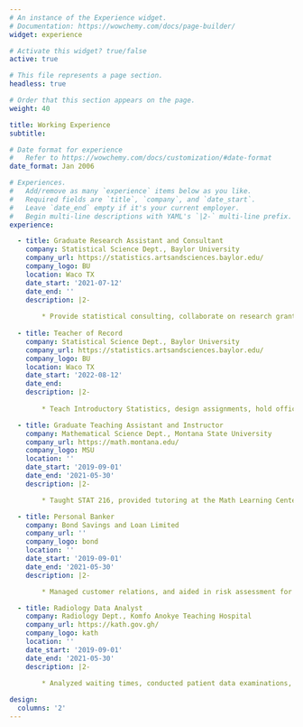 ```yaml
---
# An instance of the Experience widget.
# Documentation: https://wowchemy.com/docs/page-builder/
widget: experience

# Activate this widget? true/false
active: true

# This file represents a page section.
headless: true

# Order that this section appears on the page.
weight: 40

title: Working Experience
subtitle:

# Date format for experience
#   Refer to https://wowchemy.com/docs/customization/#date-format
date_format: Jan 2006

# Experiences.
#   Add/remove as many `experience` items below as you like.
#   Required fields are `title`, `company`, and `date_start`.
#   Leave `date_end` empty if it's your current employer.
#   Begin multi-line descriptions with YAML's `|2-` multi-line prefix.
experience:

  - title: Graduate Research Assistant and Consultant
    company: Statistical Science Dept., Baylor University
    company_url: https://statistics.artsandsciences.baylor.edu/
    company_logo: BU
    location: Waco TX
    date_start: '2021-07-12'
    date_end: ''
    description: |2-
    
        * Provide statistical consulting, collaborate on research grants, analyze data for corporate organizations, and assist with research reports.
    
  - title: Teacher of Record
    company: Statistical Science Dept., Baylor University
    company_url: https://statistics.artsandsciences.baylor.edu/
    company_logo: BU
    location: Waco TX
    date_start: '2022-08-12'
    date_end: 
    description: |2-
    
        * Teach Introductory Statistics, design assignments, hold office hours, and develop learning resources to foster student engagement and success.

  - title: Graduate Teaching Assistant and Instructor
    company: Mathematical Science Dept., Montana State University
    company_url: https://math.montana.edu/
    company_logo: MSU
    location: ''
    date_start: '2019-09-01'
    date_end: '2021-05-30'
    description: |2-

        * Taught STAT 216, provided tutoring at the Math Learning Center, and assisted with data analyses in research and consulting projects.

  - title: Personal Banker
    company: Bond Savings and Loan Limited
    company_url: ''
    company_logo: bond
    location: ''
    date_start: '2019-09-01'
    date_end: '2021-05-30'
    description: |2-

        * Managed customer relations, and aided in risk assessment for loan disbursement by evaluating creditworthiness and adhering to financial regulations 

  - title: Radiology Data Analyst
    company: Radiology Dept., Komfo Anokye Teaching Hospital
    company_url: https://kath.gov.gh/
    company_logo: kath
    location: ''
    date_start: '2019-09-01'
    date_end: '2021-05-30'
    description: |2-
        
        * Analyzed waiting times, conducted patient data examinations, estimated costs, and developed reports to improve service effectiveness.

design:
  columns: '2'
---
```

